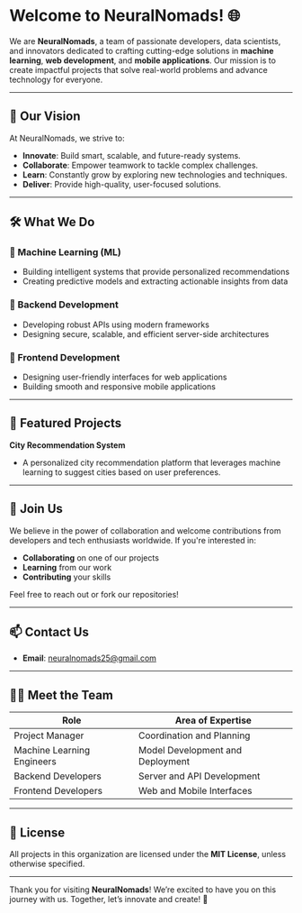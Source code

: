  # Welcome to NeuralNomads! 🌐

We are **NeuralNomads**, a team of passionate developers, data scientists, and innovators dedicated to crafting cutting-edge solutions in **machine learning**, **web development**, and **mobile applications**. Our mission is to create impactful projects that solve real-world problems and advance technology for everyone.

---

## 🚀 Our Vision

At NeuralNomads, we strive to:

- **Innovate**: Build smart, scalable, and future-ready systems.
- **Collaborate**: Empower teamwork to tackle complex challenges.
- **Learn**: Constantly grow by exploring new technologies and techniques.
- **Deliver**: Provide high-quality, user-focused solutions.

---

## 🛠️ What We Do

### 🔹 Machine Learning (ML)
- Building intelligent systems that provide personalized recommendations
- Creating predictive models and extracting actionable insights from data

### 🔹 Backend Development
- Developing robust APIs using modern frameworks
- Designing secure, scalable, and efficient server-side architectures

### 🔹 Frontend Development
- Designing user-friendly interfaces for web applications
- Building smooth and responsive mobile applications

---

## 🌟 Featured Projects

 **City Recommendation System**  
   - A personalized city recommendation platform that leverages machine learning to suggest cities based on user preferences.
   
---

## 🤝 Join Us

We believe in the power of collaboration and welcome contributions from developers and tech enthusiasts worldwide. If you're interested in:

- **Collaborating** on one of our projects
- **Learning** from our work
- **Contributing** your skills

Feel free to reach out or fork our repositories!

---

## 📫 Contact Us

- **Email**: neuralnomads25@gmail.com

---

## 🧑‍💻 Meet the Team

| Role                       | Area of Expertise                |
|----------------------------|----------------------------------|
| Project Manager            | Coordination and Planning        |
| Machine Learning Engineers | Model Development and Deployment |
| Backend Developers         | Server and API Development       |
| Frontend Developers        | Web and Mobile Interfaces        |

---

## 📜 License

All projects in this organization are licensed under the **MIT License**, unless otherwise specified.

---

Thank you for visiting **NeuralNomads**! We’re excited to have you on this journey with us. Together, let’s innovate and create! 🌟
